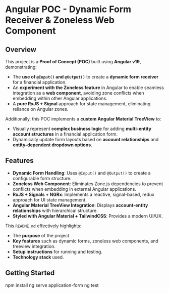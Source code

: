 # Angular POC - Dynamic Form Receiver & Zoneless Web Component

## Overview
This project is a **Proof of Concept (POC)** built using **Angular v19**, demonstrating:
- The **use of `@Input()` and `@Output()`** to create a **dynamic form receiver** for a financial application.
- An **experiment with the Zoneless feature** in Angular to enable seamless integration as a **web component**, avoiding zone conflicts when embedding within other Angular applications.
- A **pure RxJS + Signal** approach for state management, eliminating reliance on Angular zones.

Additionally, this POC implements a **custom Angular Material TreeView** to:
- Visually represent **complex business logic** for adding **multi-entity account structures** in a financial application form.
- Dynamically update form layouts based on **account relationships** and **entity-dependent dropdown options**.

## Features
-  **Dynamic Form Handling**: Uses `@Input()` and `@Output()` to create a configurable form structure.
-  **Zoneless Web Component**: Eliminates Zone.js dependencies to prevent conflicts when embedding in external Angular applications.
-  **RxJS + Signals + NGRx**: Implements a reactive, signal-based, redux approach for UI state management.
-  **Angular Material TreeView Integration**: Displays **account-entity relationships** with hierarchical structure.
-  **Styled with Angular Material + TailwindCSS**: Provides a modern UI/UX.

This `README.md` effectively highlights:
- The **purpose** of the project.
- **Key features** such as dynamic forms, zoneless web components, and treeview integration.
- **Setup instructions** for running and testing.
- **Technology stack** used.

## Getting Started

npm install
ng serve application-form
ng test
